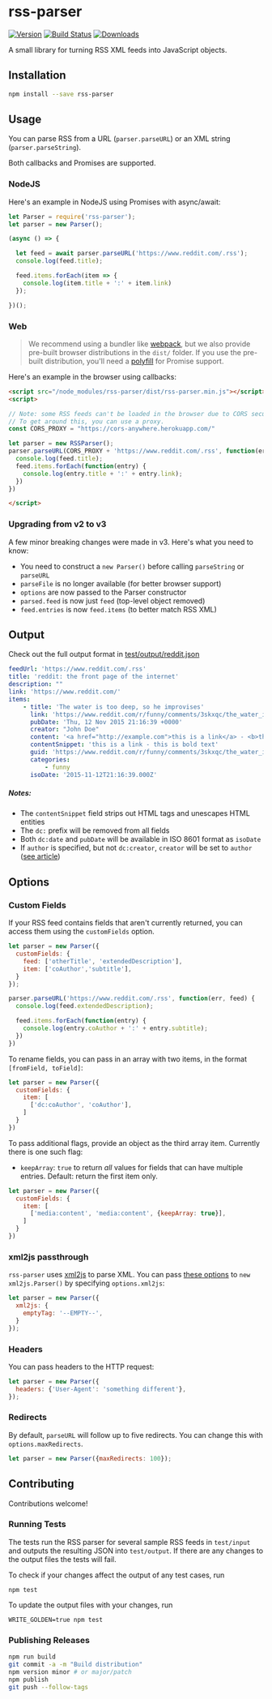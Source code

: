 # rss-parser

[![Version][npm-image]][npm-link]
[![Build Status][build-image]][build-link]
[![Downloads][downloads-image]][npm-link]

[downloads-image]: https://img.shields.io/npm/dm/rss-parser.svg
[npm-image]: https://img.shields.io/npm/v/rss-parser.svg
[npm-link]: https://npmjs.org/package/rss-parser
[build-image]: https://travis-ci.org/bobby-brennan/rss-parser.svg?branch=master
[build-link]: https://travis-ci.org/bobby-brennan/rss-parser

A small library for turning RSS XML feeds into JavaScript objects.

## Installation
```bash
npm install --save rss-parser
```

## Usage
You can parse RSS from a URL (`parser.parseURL`) or an XML string (`parser.parseString`).

Both callbacks and Promises are supported.

### NodeJS
Here's an example in NodeJS using Promises with async/await:

```js
let Parser = require('rss-parser');
let parser = new Parser();

(async () => {

  let feed = await parser.parseURL('https://www.reddit.com/.rss');
  console.log(feed.title);

  feed.items.forEach(item => {
    console.log(item.title + ':' + item.link)
  });

})();
```

### Web
> We recommend using a bundler like [webpack](https://webpack.js.org/), but we also provide
> pre-built browser distributions in the `dist/` folder. If you use the pre-built distribution,
> you'll need a [polyfill](https://github.com/taylorhakes/promise-polyfill) for Promise support.

Here's an example in the browser using callbacks:

```html
<script src="/node_modules/rss-parser/dist/rss-parser.min.js"></script>
<script>

// Note: some RSS feeds can't be loaded in the browser due to CORS security.
// To get around this, you can use a proxy.
const CORS_PROXY = "https://cors-anywhere.herokuapp.com/"

let parser = new RSSParser();
parser.parseURL(CORS_PROXY + 'https://www.reddit.com/.rss', function(err, feed) {
  console.log(feed.title);
  feed.items.forEach(function(entry) {
    console.log(entry.title + ':' + entry.link);
  })
})

</script>
```

### Upgrading from v2 to v3
A few minor breaking changes were made in v3. Here's what you need to know:

* You need to construct a `new Parser()` before calling `parseString` or `parseURL`
* `parseFile` is no longer available (for better browser support)
* `options` are now passed to the Parser constructor
* `parsed.feed` is now just `feed` (top-level object removed)
* `feed.entries` is now `feed.items` (to better match RSS XML)


## Output
Check out the full output format in [test/output/reddit.json](test/output/reddit.json)

```yaml
feedUrl: 'https://www.reddit.com/.rss'
title: 'reddit: the front page of the internet'
description: ""
link: 'https://www.reddit.com/'
items:
    - title: 'The water is too deep, so he improvises'
      link: 'https://www.reddit.com/r/funny/comments/3skxqc/the_water_is_too_deep_so_he_improvises/'
      pubDate: 'Thu, 12 Nov 2015 21:16:39 +0000'
      creator: "John Doe"
      content: '<a href="http://example.com">this is a link</a> - <b>this is bold text</b>'
      contentSnippet: 'this is a link - this is bold text'
      guid: 'https://www.reddit.com/r/funny/comments/3skxqc/the_water_is_too_deep_so_he_improvises/'
      categories:
          - funny
      isoDate: '2015-11-12T21:16:39.000Z'
```

##### Notes:
* The `contentSnippet` field strips out HTML tags and unescapes HTML entities
* The `dc:` prefix will be removed from all fields
* Both `dc:date` and `pubDate` will be available in ISO 8601 format as `isoDate`
* If `author` is specified, but not `dc:creator`, `creator` will be set to `author` ([see article](http://www.lowter.com/blogs/2008/2/9/rss-dccreator-author))

## Options

### Custom Fields
If your RSS feed contains fields that aren't currently returned, you can access them using the `customFields` option.

```js
let parser = new Parser({
  customFields: {
    feed: ['otherTitle', 'extendedDescription'],
    item: ['coAuthor','subtitle'],
  }
});

parser.parseURL('https://www.reddit.com/.rss', function(err, feed) {
  console.log(feed.extendedDescription);

  feed.items.forEach(function(entry) {
    console.log(entry.coAuthor + ':' + entry.subtitle);
  })
})
```

To rename fields, you can pass in an array with two items, in the format `[fromField, toField]`:

```js
let parser = new Parser({
  customFields: {
    item: [
      ['dc:coAuthor', 'coAuthor'],
    ]
  }
})
```

To pass additional flags, provide an object as the third array item. Currently there is one such flag:

* `keepArray`: `true` to return *all* values for fields that can have multiple entries. Default: return the first item only.

```js
let parser = new Parser({
  customFields: {
    item: [
      ['media:content', 'media:content', {keepArray: true}],
    ]
  }
})
```

### xml2js passthrough
`rss-parser` uses [xml2js](https://github.com/Leonidas-from-XIV/node-xml2js)
to parse XML. You can pass [these options](https://github.com/Leonidas-from-XIV/node-xml2js#options)
to `new xml2js.Parser()` by specifying `options.xml2js`:

```js
let parser = new Parser({
  xml2js: {
    emptyTag: '--EMPTY--',
  }
});
```

### Headers
You can pass headers to the HTTP request:
```js
let parser = new Parser({
  headers: {'User-Agent': 'something different'},
});
```

### Redirects
By default, `parseURL` will follow up to five redirects. You can change this
with `options.maxRedirects`.

```js
let parser = new Parser({maxRedirects: 100});
```


## Contributing
Contributions welcome!

### Running Tests
The tests run the RSS parser for several sample RSS feeds in `test/input` and outputs the resulting JSON into `test/output`. If there are any changes to the output files the tests will fail.

To check if your changes affect the output of any test cases, run

`npm test`

To update the output files with your changes, run

`WRITE_GOLDEN=true npm test`

### Publishing Releases
```bash
npm run build
git commit -a -m "Build distribution"
npm version minor # or major/patch
npm publish
git push --follow-tags
```
